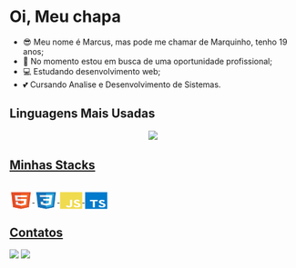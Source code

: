 <h1>Oi, Meu chapa</h1>
<ul>
  <li>😎 Meu nome é Marcus, mas pode me chamar de Marquinho, tenho 19 anos;</li>
  <li>🙌 No momento estou em busca de uma oportunidade profissional;</li>
  <li>💻 Estudando desenvolvimento web;</li>
  <li>💕 Cursando Analise e Desenvolvimento de Sistemas.</li>
</ul>

<h2>Linguagens Mais Usadas</h2>
<div align="center">
  <a href="https://github.com/MarcusViniciusJose">
  <img height="180em" src="https://github-readme-stats.vercel.app/api/top-langs/?username=MarcusViniciusJose&layout=compact&langs_count=200&theme=dracula"/>
</div>

<h2>Minhas Stacks</h2>
<div style="display: inline_block"><br>
  <img align="center" alt="Rafa-HTML" height="30" width="40" src="https://raw.githubusercontent.com/devicons/devicon/master/icons/html5/html5-original.svg">
  <img align="center" alt="Rafa-CSS" height="30" width="40" src="https://raw.githubusercontent.com/devicons/devicon/master/icons/css3/css3-original.svg">
  <img align="center" alt="Rafa-Js" height="30" width="40" src="https://raw.githubusercontent.com/devicons/devicon/master/icons/javascript/javascript-plain.svg">
  <img align="center" alt="Rafa-Ts" height="30" width="40" src="https://raw.githubusercontent.com/devicons/devicon/master/icons/typescript/typescript-plain.svg">
</div>
  
<h2>Contatos</h2>  
 <div> 
     <a href="https://www.linkedin.com/in/marcusjosé/" target="_blank"><img src="https://img.shields.io/badge/-LinkedIn-%230077B5?style=for-the-badge&logo=linkedin&logoColor=white" target="_blank"></a> 
  <a href = "mailto:marcusvjose.contato@gmail.com"><img src="https://img.shields.io/badge/-Gmail-%23333?style=for-the-badge&logo=gmail&logoColor=white" target="_blank"></a>  
</div>
  
  
